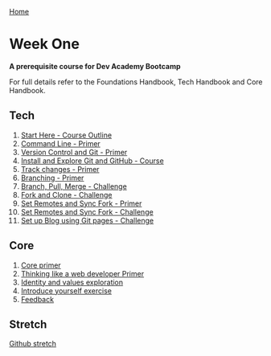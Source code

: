 [Home](../README.md)

# Week One

__A prerequisite course for Dev Academy Bootcamp__

For full details refer to the Foundations Handbook, Tech Handbook and Core Handbook.




## Tech
1. [Start Here - Course Outline](/resources/course-outline.md)
2. [Command Line - Primer](command-line-primer.md)  
3. [Version Control and Git - Primer](git-version-control-primer.md)  
4. [Install and Explore Git and GitHub - Course](git-install-and-exploration-course.md)  
5. [Track changes - Primer](git-track-changes-primer.md)  
6. [Branching - Primer](git-branch-primer.md)  
7. [Branch, Pull, Merge - Challenge](git-branching-challenge.md)  
8. [Fork and Clone - Challenge](git-github-fork-clone-challenge.md)  
9. [Set Remotes and Sync Fork - Primer](git-remote-fork-merge-primer.md)  
10. [Set Remotes and Sync Fork - Challenge](git-remote-sync-fork-challenge.md)  
11. [Set up Blog using Git pages - Challenge](git-new-repo-github-pages-blog.md)  



## Core
1. [Core primer](core-primer.md)  
2. [Thinking like a web developer Primer](think-like-a-programmer-primer.md)  
3. [Identity and values exploration](core-identity-and-values.md)  
4. [Introduce yourself exercise](core-introduce-yourself.md)  
5. [Feedback](../feedback.md)  

## Stretch
[Github stretch](git-stretch-error-msgs.md)  
